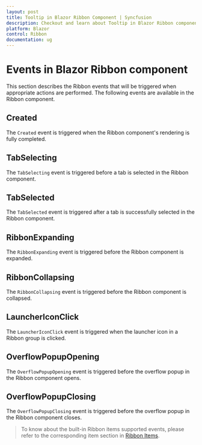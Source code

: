 ```yaml
---
layout: post
title: Tooltip in Blazor Ribbon Component | Syncfusion
description: Checkout and learn about Tooltip in Blazor Ribbon component in Blazor Server App and Blazor WebAssembly App.
platform: Blazor
control: Ribbon
documentation: ug
---
```


# Events in Blazor Ribbon component

This section describes the Ribbon events that will be triggered when appropriate actions are performed. The following events are available in the Ribbon component.

## Created

The `Created` event is triggered when the Ribbon component's rendering is fully completed.

## TabSelecting

The `TabSelecting` event is triggered before a tab is selected in the Ribbon component.

## TabSelected

The `TabSelected` event is triggered after a tab is successfully selected in the Ribbon component.

## RibbonExpanding

The `RibbonExpanding` event is triggered before the Ribbon component is expanded.

## RibbonCollapsing

The `RibbonCollapsing` event is triggered before the Ribbon component is collapsed.

## LauncherIconClick

The `LauncherIconClick` event is triggered when the launcher icon in a Ribbon group is clicked. 

## OverflowPopupOpening

The `OverflowPopupOpening` event is triggered before the overflow popup in the Ribbon component opens.

## OverflowPopupClosing

The `OverflowPopupClosing` event is triggered before the overflow popup in the Ribbon component closes.

> To know about the built-in Ribbon items supported events, please refer to the corresponding item section in [Ribbon Items](./items).
